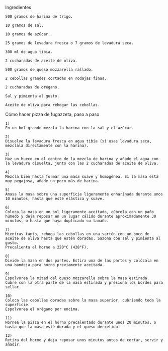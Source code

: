Ingredientes

    500 gramos de harina de trigo.
    
    10 gramos de sal.
    
    10 gramos de azúcar.
    
    25 gramos de levadura fresca o 7 gramos de levadura seca.
    
    300 ml de agua tibia.
    
    2 cucharadas de aceite de oliva.
    
    500 gramos de queso mozzarella rallado.
    
    2 cebollas grandes cortadas en rodajas finas.
    
    2 cucharadas de orégano.
    
    Sal y pimienta al gusto.
    
    Aceite de oliva para rehogar las cebollas.

Cómo hacer pizza de fugazzeta, paso a paso

    1)
    En un bol grande mezcla la harina con la sal y el azúcar.

    2)
    Disuelve la levadura fresca en agua tibia (si usas levadura seca, mézclala directamente con la harina).

    3)
    Haz un hueco en el centro de la mezcla de harina y añade el agua con la levadura disuelta, junto con las 2 cucharadas de aceite de oliva.

    4)
    Mezcla bien hasta formar una masa suave y homogénea. Si la masa está muy pegajosa, añade un poco más de harina.

    5)
    Amasa la masa sobre una superficie ligeramente enharinada durante unos 10 minutos, hasta que esté elástica y suave.

    6)
    Coloca la masa en un bol ligeramente aceitado, cúbrela con un paño húmedo y deja reposar en un lugar cálido durante aproximadamente 30 minutos, o hasta que haya duplicado su tamaño.

    7)
    Mientras tanto, rehoga las cebollas en una sartén con un poco de aceite de oliva hasta que estén doradas. Sazona con sal y pimienta al gusto.
    Precalienta el horno a 220°C (428°F).

    8)
    Divide la masa en dos partes. Estira una de las partes y colócala en una bandeja para horno previamente aceitada.

    9)
    Espolvorea la mitad del queso mozzarella sobre la masa estirada.
    Cubre con la otra parte de la masa estirada y presiona los bordes para sellar.
    
    10)
    Coloca las cebollas doradas sobre la masa superior, cubriendo toda la superficie.
    Espolvorea el orégano por encima.

    11)
    Hornea la pizza en el horno precalentado durante unos 20 minutos, o hasta que la masa esté dorada y el queso derretido.

    12)
    Retira del horno y deja reposar unos minutos antes de cortar, servir y añadir.
